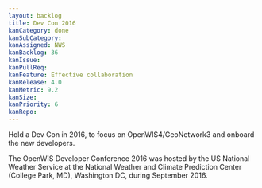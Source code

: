 ```yaml
---
layout: backlog
title: Dev Con 2016
kanCategory: done
kanSubCategory:
kanAssigned: NWS
kanBacklog: 36
kanIssue:
kanPullReq:
kanFeature: Effective collaboration
kanRelease: 4.0
kanMetric: 9.2
kanSize:
kanPriority: 6
kanRepo:
---
```

Hold a Dev Con in 2016, to focus on OpenWIS4/GeoNetwork3 and onboard the new developers.

The OpenWIS Developer Conference 2016 was hosted by the US National Weather Service at the National Weather and Climate Prediction Center (College Park, MD), Washington DC, during September 2016.
